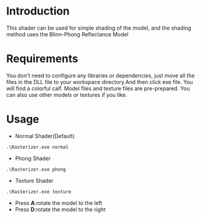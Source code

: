 # Introduction

This shader can be used for simple shading of the model, and the shading method uses the Blinn-Phong Reflectance Model


# Requirements

You don't need to configure any libraries or dependencies, just move all the files in the DLL file to your workspace directory.And then click exe file. You will find a colorful calf. Model files and texture files are pre-prepared. You can also use other models or textures if you like.

# Usage

- Normal Shader(Default)

```
.\Rasterizer.exe normal
```
- Phong Shader

```
.\Rasterizer.exe phong
```
- Texture Shader

```
.\Rasterizer.exe texture
```

- Press **A**:rotate the model to the left
- Press **D**:rotate the model to the right




